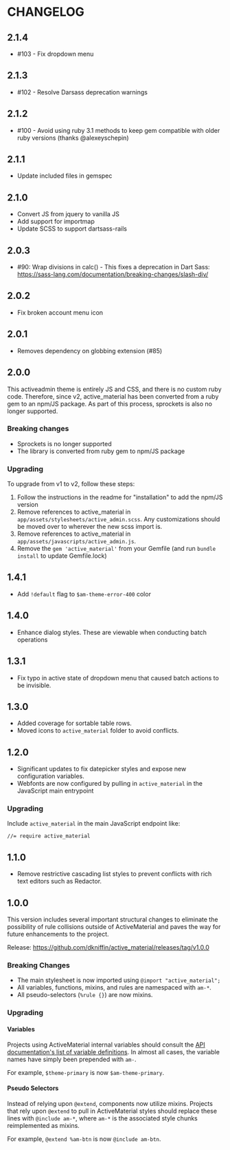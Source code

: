 # CHANGELOG

## 2.1.4

- #103 - Fix dropdown menu

## 2.1.3

- #102 - Resolve Darsass deprecation warnings

## 2.1.2

- #100 - Avoid using ruby 3.1 methods to keep gem compatible with older ruby versions (thanks @alexeyschepin)

## 2.1.1

- Update included files in gemspec

## 2.1.0

- Convert JS from jquery to vanilla JS
- Add support for importmap
- Update SCSS to support dartsass-rails

## 2.0.3

- #90: Wrap divisions in calc() - This fixes a deprecation in Dart Sass: https://sass-lang.com/documentation/breaking-changes/slash-div/

## 2.0.2

- Fix broken account menu icon

## 2.0.1

- Removes dependency on globbing extension (#85)

## 2.0.0

This activeadmin theme is entirely JS and CSS, and there is no custom ruby code. Therefore, since v2, active_material has been converted from a ruby gem to an npm/JS package. As part of this process, sprockets is also no longer supported.

### Breaking changes
- Sprockets is no longer supported
- The library is converted from ruby gem to npm/JS package

### Upgrading

To upgrade from v1 to v2, follow these steps:
1. Follow the instructions in the readme for "installation" to add the npm/JS version
2. Remove references to active_material in `app/assets/stylesheets/active_admin.scss`. Any customizations should be moved over to wherever the new scss import is.
3. Remove references to active_material in `app/assets/javascripts/active_admin.js`.
4. Remove the `gem 'active_material'` from your Gemfile (and run `bundle install` to update Gemfile.lock)

## 1.4.1

- Add `!default` flag to `$am-theme-error-400` color

## 1.4.0

- Enhance dialog styles. These are viewable when conducting batch operations

## 1.3.1

- Fix typo in active state of dropdown menu that caused batch actions
  to be invisible.

## 1.3.0

- Added coverage for sortable table rows.
- Moved icons to `active_material` folder to avoid conflicts.

## 1.2.0

- Significant updates to fix datepicker styles and expose new
  configuration variables.
- Webfonts are now configured by pulling in `active_material` in the
  JavaScript main entrypoint

### Upgrading

Include `active_material` in the main JavaScript endpoint like:

```
//= require active_material
```

## 1.1.0

- Remove restrictive cascading list styles to prevent conflicts with rich text
  editors such as Redactor.

## 1.0.0

This version includes several important structural changes to
eliminate the possibility of rule collisions outside of ActiveMaterial
and paves the way for future enhancements to the project.

Release:
https://github.com/dkniffin/active_material/releases/tag/v1.0.0

### Breaking Changes

- The main stylesheet is now imported using `@import "active_material";`
- All variables, functions, mixins, and rules are namespaced with `am-*`.
- All pseudo-selectors (`%rule {}`) are now mixins.

### Upgrading

#### Variables

Projects using ActiveMaterial internal variables should consult the
[API documentation's list of variable definitions](http://code.viget.com/active_material/docs/api/#undefined-variable). In
almost all cases, the variable names have simply been prepended with
`am-`.

For example, `$theme-primary` is now `$am-theme-primary`.

#### Pseudo Selectors

Instead of relying upon `@extend`, components now utilize
mixins. Projects that rely upon `@extend` to pull in ActiveMaterial
styles should replace these lines with `@include am-*`, where `am-*`
is the associated style chunks reimplemented as mixins.

For example, `@extend %am-btn` is now `@include am-btn`.
